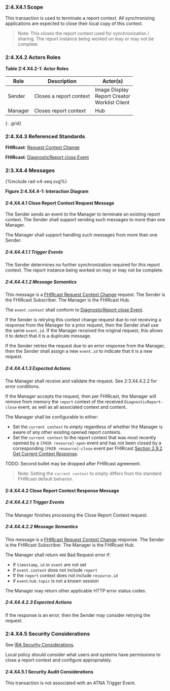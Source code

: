 ### 2:4.X4.1 Scope

This transaction is used to terminate a report context. All synchronizing applications are expected to close their local copy of this context.

> Note: This closes the report context used for synchronization / sharing. The report instance being worked on may or may not be complete.

### 2:4.X4.2 Actors Roles

**Table 2:4.X4.2-1: Actor Roles**

| Role | Description | Actor(s) |
|------|-------------|----------|
| Sender | Closes a report context | Image Display<br>Report Creator<br>Worklist Client |
| Manager | Closes report context | Hub |
{: .grid}

### 2:4.X4.3 Referenced Standards

**FHIRcast**: [Request Context Change](https://build.fhir.org/ig/HL7/fhircast-docs/2-6-RequestContextChange.html#request-context-change)

**FHIRcast**: [DiagnosticReport close Event](https://build.fhir.org/ig/HL7/fhircast-docs/3-6-2-diagnosticreport-close.html)

### 2:3.X4.4 Messages

<div>
{%include rad-x4-seq.svg%}
</div>

<div style="clear: left"/>

**Figure 2:4.X4.4-1: Interaction Diagram**

#### 2:4.X4.4.1 Close Report Context Request Message
The Sender sends an event to the Manager to terminate an existing report context. The Sender shall support sending such messages to more than one Manager.

The Manager shall support handling such messages from more than one Sender. 

##### 2:4.X4.4.1.1 Trigger Events

The Sender determines no further synchronization required for this report context. The report instance being worked on may or may not be complete.

##### 2:4.X4.4.1.2 Message Semantics

This message is a [FHIRcast Request Context Change](https://build.fhir.org/ig/HL7/fhircast-docs/2-6-RequestContextChange.html#request-context-change-body) request. The Sender is the FHIRcast Subscriber. The Manager is the FHIRcast Hub.

The `event.context` shall conform to [DiagnosticReport close Event](https://build.fhir.org/ig/HL7/fhircast-docs/3-6-2-diagnosticreport-close.html).

If the Sender is retrying this context change request due to not receiving a response from the Manager for a prior request, then the Sender shall use the same `event.id`. If the Manager received the original request, this allows it to detect that it is a duplicate message.

If the Sender retries the request due to an error response from the Manager, then the Sender shall assign a new `event.id` to indicate that it is a new request.

##### 2:4.X4.4.1.3 Expected Actions

The Manager shall receive and validate the request. See 2:3.X4.4.2.2 for error conditions.

If the Manager accepts the request, then per FHIRcast, the Manager will remove from memory the `report` context of the received `DiagnosticReport-close` event, as well as all associated context and content.

The Manager shall be configurable to either:
- Set the `current context` to *empty* regardless of whether the Manager is aware of any other existing opened report contexts.
- Set the `current context` to the report context that was most recently opened by a `[FHIR resource]-open` event and has not been closed by a corresponding `[FHIR resource]-close` event per FHIRcast [Section 2.9.2 Get Current Context Response](https://build.fhir.org/ig/HL7/fhircast-docs/2-9-GetCurrentContext.html#get-current-context-response).

TODO: Second bullet may be dropped after FHIRcast agreement.

> Note: Setting the `current context` to *empty* differs from the standard FHIRcast default behavior.

#### 2:4.X4.4.2 Close Report Context Response Message

##### 2:4.X4.4.2.1 Trigger Events

The Manager finishes processing the Close Report Context request.

##### 2:4.X4.4.2.2 Message Semantics

This message is a [FHIRcast Request Context Change](https://build.fhir.org/ig/HL7/fhircast-docs/2-6-RequestContextChange.html#request-context-change-body) response. The Sender is the FHIRcast Subscriber. The Manager is the FHIRcast Hub.

The Manager shall return `400` Bad Request error if:
- If `timestamp`, `id` or `event` are not set
- If `event.context` does not include `report`
- If the `report` context does not include `resource.id`
- if `event`.`hub.topic` is not a known session

The Manager may return other applicable HTTP error status codes.

##### 2:4.X4.4.2.3 Expected Actions

If the response is an error, then the Sender may consider retrying the request.

### 2:4.X4.5 Security Considerations

See [IRA Security Considerations](volume-1.html#1xx5-ira-security-considerations).

Local policy should consider what users and systems have permissions to close a report context and configure appropriately. 

#### 2:4.X4.5.1 Security Audit Considerations

This transaction is not associated with an ATNA Trigger Event.
